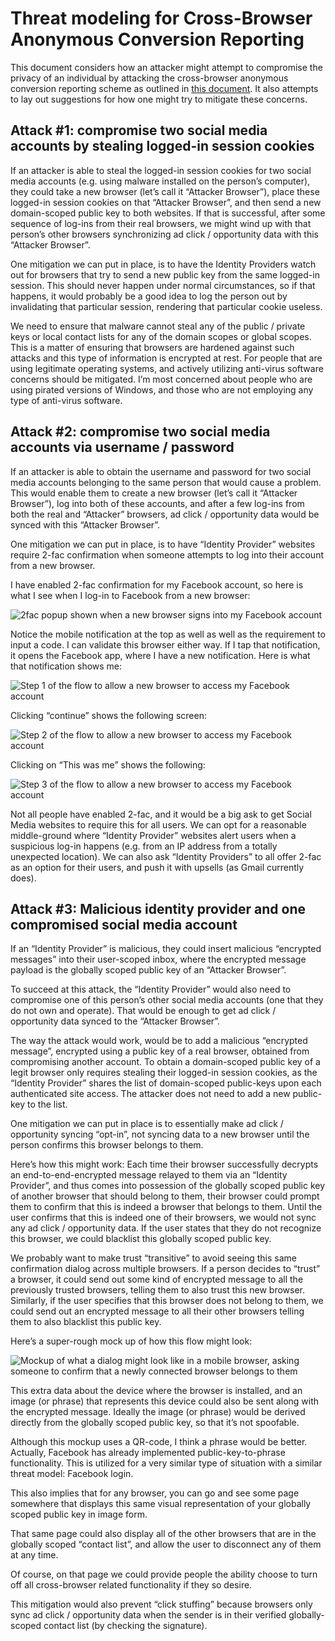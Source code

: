 # Threat modeling for Cross-Browser Anonymous Conversion Reporting

This document considers how an attacker might attempt to compromise the privacy of an individual by attacking the cross-browser anonymous conversion reporting scheme as outlined in [this document](https://github.com/w3c/web-advertising/blob/master/cross-browser-anonymous-conversion-reporting.md). It also attempts to lay out suggestions for how one might try to mitigate these concerns.

## Attack #1: compromise two social media accounts by stealing logged-in session cookies

If an attacker is able to steal the logged-in session cookies for two social media accounts (e.g. using malware installed on the person’s computer), they could take a new browser (let’s call it “Attacker Browser”), place these logged-in session cookies on that “Attacker Browser”, and then send a new domain-scoped public key to both websites. If that is successful, after some sequence of log-ins from their real browsers, we might wind up with that person’s other browsers synchronizing ad click / opportunity data with this “Attacker Browser”. 

One mitigation we can put in place, is to have the Identity Providers watch out for browsers that try to send a new public key from the same logged-in session. This should never happen under normal circumstances, so if that happens, it would probably be a good idea to log the person out by invalidating that particular session, rendering that particular cookie useless.

We need to ensure that malware cannot steal any of the public / private keys or local contact lists for any of the domain scopes or global scopes. This is a matter of ensuring that browsers are hardened against such attacks and this type of information is encrypted at rest. For people that are using legitimate operating systems, and actively utilizing anti-virus software concerns should be mitigated. I’m most concerned about people who are using pirated versions of Windows, and those who are not employing any type of anti-virus software.

## Attack #2: compromise two social media accounts via username / password 

If an attacker is able to obtain the username and password for two social media accounts belonging to the same person that would cause a problem. This would enable them to create a new browser (let’s call it “Attacker Browser”), log into both of these accounts, and after a few log-ins from both the real and “Attacker” browsers, ad click / opportunity data would be synced with this “Attacker Browser”.

One mitigation we can put in place, is to have “Identity Provider” websites require 2-fac confirmation when someone attempts to log into their account from a new browser.

I have enabled 2-fac confirmation for my Facebook account, so here is what I see when I log-in to Facebook from a new browser:

![2fac popup shown when a new browser signs into my Facebook account](https://github.com/w3c/web-advertising/blob/master/images/2fac_popup.jpg)

Notice the mobile notification at the top as well as well as the requirement to input a code. I can validate this browser either way. If I tap that notification, it opens the Facebook app, where I have a new notification. Here is what that notification shows me:

![Step 1 of the flow to allow a new browser to access my Facebook account](https://github.com/w3c/web-advertising/blob/master/images/review_recent_login1.jpg)

Clicking “continue” shows the following screen:

![Step 2 of the flow to allow a new browser to access my Facebook account](https://github.com/w3c/web-advertising/blob/master/images/review_recent_login2.jpg)

Clicking on “This was me” shows the following:

![Step 3 of the flow to allow a new browser to access my Facebook account](https://github.com/w3c/web-advertising/blob/master/images/review_recent_login3.jpg)

Not all people have enabled 2-fac, and it would be a big ask to get Social Media websites to require this for all users. We can opt for a reasonable middle-ground where “Identity Provider” websites alert users when a suspicious log-in happens (e.g. from an IP address from a totally unexpected location). We can also ask “Identity Providers” to all offer 2-fac as an option for their users, and push it with upsells (as Gmail currently does).

## Attack #3: Malicious identity provider and one compromised social media account

If an “Identity Provider” is malicious, they could insert malicious “encrypted messages” into their user-scoped inbox, where the encrypted message payload is the globally scoped public key of an “Attacker Browser”. 

To succeed at this attack, the “Identity Provider” would also need to compromise one of this person’s other social media accounts (one that they do not own and operate). That would be enough to get ad click / opportunity data synced to the “Attacker Browser”. 

The way the attack would work, would be to add a malicious “encrypted message”, encrypted using a public key of a real browser, obtained from compromising another account. To obtain a domain-scoped public key of a legit browser only requires stealing their logged-in session cookies, as the “Identity Provider” shares the list of domain-scoped public-keys upon each authenticated site access. The attacker does not need to add a new public-key to the list. 

One mitigation we can put in place is to essentially make ad click / opportunity syncing “opt-in”, not syncing data to a new browser until the person confirms this browser belongs to them. 

Here’s how this might work: Each time their browser successfully decrypts an end-to-end-encrypted message relayed to them via an “Identity Provider”, and thus comes into possession of the globally scoped public key of another browser that should belong to them, their browser could prompt them to confirm that this is indeed a browser that belongs to them. Until the user confirms that this is indeed one of their browsers, we would not sync any ad click / opportunity data. If the user states that they do not recognize this browser, we could blacklist this globally scoped public key.

We probably want to make trust “transitive” to avoid seeing this same confirmation dialog across multiple browsers. If a person decides to “trust” a browser, it could send out some kind of encrypted message to all the previously trusted browsers, telling them to also trust this new browser. Similarly, if the user specifies that this browser does not belong to them, we could send out an encrypted message to all their other browsers telling them to also blacklist this public key.

Here’s a super-rough mock up of how this flow might look:

![Mockup of what a dialog might look like in a mobile browser, asking someone to confirm that a newly connected browser belongs to them](https://github.com/w3c/web-advertising/blob/master/images/mockup_of_new_browser_confirmation_dialog.png)

This extra data about the device where the browser is installed, and an image (or phrase) that represents this device could also be sent along with the encrypted message. Ideally the image (or phrase) would be derived directly from the globally scoped public key, so that it’s not spoofable.

Although this mockup uses a QR-code, I think a phrase would be better. Actually, Facebook has already implemented public-key-to-phrase functionality. This is utilized for a very similar type of situation with a similar threat model: Facebook login.

This also implies that for any browser, you can go and see some page somewhere that displays this same visual representation of your globally scoped public key in image form. 

That same page could also display all of the other browsers that are in the globally scoped “contact list”, and allow the user to disconnect any of them at any time.

Of course, on that page we could provide people the ability choose to turn off all cross-browser related functionality if they so desire.

This mitigation would also prevent “click stuffing” because browsers only sync ad click / opportunity data when the sender is in their verified globally-scoped contact list (by checking the signature). 

